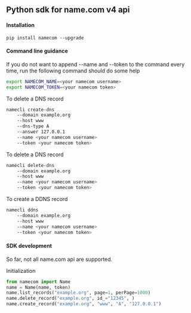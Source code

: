 ## Python sdk for name.com v4 api


#### Installation
```
pip install namecom --upgrade
``` 


#### Command line guidance

If you do not want to append --name and --token to the command every time, run the following command should do some help
```bash
export NAMECOM_NAME=<your namecom username>
export NAMECOM_TOKEN=<your namecom token>
```


To delete a DNS record
```bash
namecli create-dns 
    --domain example.org
    --host www
    --dns-type A
    --answer 127.0.0.1
    --name <your namecom username>
    --token <your namecom token>
```

To delete a DNS record
```bash
namecli delete-dns 
    --domain example.org
    --host www
    --name <your namecom username>
    --token <your namecom token>
```

To create a DDNS record
```bash
namecli ddns 
    --domain example.org
    --host www
    --name <your namecom username>
    --token <your namecom token>
```

#### SDK development

So far, not all name.com api are supported.

Initialization
```python
from namecom import Name
name = Name(name, token)
name.list_records("example.org", page=1, perPage=1000)
name.delete_record("example.org", id_="12345", )
name.create_record("example.org", "www", "A", "127.0.0.1")
```

